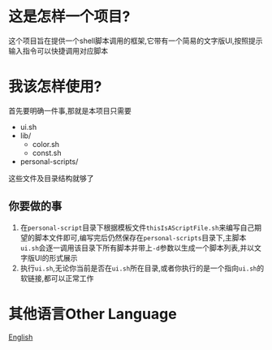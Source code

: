 # 这是怎样一个项目?

这个项目旨在提供一个shell脚本调用的框架,它带有一个简易的文字版UI,按照提示输入指令可以快捷调用对应脚本

# 我该怎样使用?

首先要明确一件事,那就是本项目只需要

- ui.sh
- lib/
  - color.sh
  - const.sh
- personal-scripts/

这些文件及目录结构就够了

## 你要做的事

1. 在`personal-script`目录下根据模板文件`thisIsAScriptFile.sh`来编写自己期望的脚本文件即可,编写完后仍然保存在`personal-scripts`目录下,主脚本`ui.sh`会逐一调用该目录下所有脚本并带上`-d`参数以生成一个脚本列表,并以文字版UI的形式展示
2. 执行`ui.sh`,无论你当前是否在`ui.sh`所在目录,或者你执行的是一个指向`ui.sh`的软链接,都可以正常工作

# 其他语言Other Language

[English](./ReadMe-en.md)